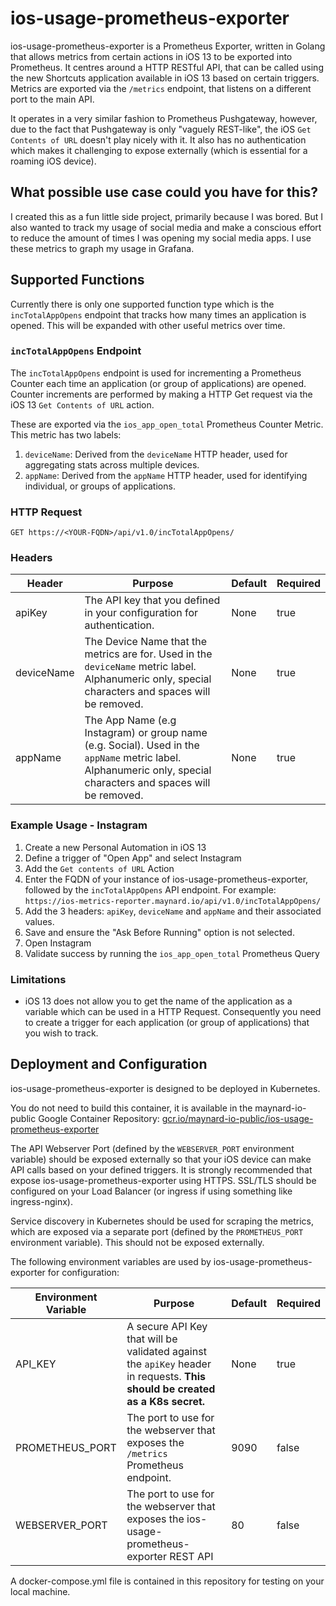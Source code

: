 # ios-usage-prometheus-exporter

ios-usage-prometheus-exporter is a Prometheus Exporter, written in Golang that allows metrics from certain actions in iOS 13 to be exported into Prometheus. It centres around a HTTP RESTful API, that can be called using the new Shortcuts application available in iOS 13 based on certain triggers. Metrics are exported via the `/metrics` endpoint, that listens on a different port to the main API.

It operates in a very similar fashion to Prometheus Pushgateway, however, due to the fact that Pushgateway is only "vaguely REST-like", the iOS `Get Contents of URL` doesn't play nicely with it. It also has no authentication which makes it challenging to expose externally (which is essential for a roaming iOS device).

## What possible use case could you have for this?

I created this as a fun little side project, primarily because I was bored. But I also wanted to track my usage of social media and make a conscious effort to reduce the amount of times I was opening my social media apps. I use these metrics to graph my usage in Grafana.

## Supported Functions

Currently there is only one supported function type which is the `incTotalAppOpens` endpoint that tracks how many times an application is opened. This will be expanded with other useful metrics over time.

### `incTotalAppOpens` Endpoint

The `incTotalAppOpens` endpoint is used for incrementing a Prometheus Counter each time an application (or group of applications) are opened. Counter increments are performed by making a HTTP Get request via the iOS 13 `Get Contents of URL` action.

These are exported via the `ios_app_open_total` Prometheus Counter Metric. This metric has two labels:
1. `deviceName`: Derived from the `deviceName` HTTP header, used for aggregating stats across multiple devices.
2. `appName`: Derived from the `appName` HTTP header, used for identifying individual, or groups of applications.

### HTTP Request
`GET https://<YOUR-FQDN>/api/v1.0/incTotalAppOpens/`

### Headers

| Header      | Purpose                                                                                                                                             | Default   | Required  |
| ---         | ---                                                                                                                                                 | ---       | ---       |
| apiKey      | The API key that you defined in your configuration for authentication.                                                                              | None      | true      |
| deviceName  | The Device Name that the metrics are for. Used in the `deviceName` metric label. Alphanumeric only, special characters and spaces will be removed.  | None      | true      |
| appName     | The App Name (e.g Instagram) or group name (e.g. Social). Used in the `appName` metric label. Alphanumeric only, special characters and spaces will be removed.                                                                                                                                                                                          | None      | true      |

### Example Usage - Instagram

1. Create a new Personal Automation in iOS 13
2. Define a trigger of "Open App" and select Instagram
3. Add the `Get contents of URL` Action
4. Enter the FQDN of your instance of ios-usage-prometheus-exporter, followed by the `incTotalAppOpens` API endpoint. For example: `https://ios-metrics-reporter.maynard.io/api/v1.0/incTotalAppOpens/`
5. Add the 3 headers: `apiKey`, `deviceName` and `appName` and their associated values.
6. Save and ensure the "Ask Before Running" option is not selected.
7. Open Instagram
8. Validate success by running the `ios_app_open_total` Prometheus Query


### Limitations
* iOS 13 does not allow you to get the name of the application as a variable which can be used in a HTTP Request. Consequently you need to create a trigger for each application (or group of applications) that you wish to track.


## Deployment and Configuration

ios-usage-prometheus-exporter is designed to be deployed in Kubernetes.

You do not need to build this container, it is available in the maynard-io-public Google Container Repository: [gcr.io/maynard-io-public/ios-usage-prometheus-exporter](https://gcr.io/maynard-io-public/ios-usage-prometheus-exporter)

The API Webserver Port (defined by the `WEBSERVER_PORT` environment variable) should be exposed externally so that your iOS device can make API calls based on your defined triggers. It is strongly recommended that expose ios-usage-prometheus-exporter using HTTPS. SSL/TLS should be configured on your Load Balancer (or ingress if using something like ingress-nginx).

Service discovery in Kubernetes should be used for scraping the metrics, which are exposed via a separate port (defined by the `PROMETHEUS_PORT` environment variable). This should not be exposed externally. 

The following environment variables are used by ios-usage-prometheus-exporter for configuration:

| Environment Variable  | Purpose                                                                                                                       | Default   | Required  |
| ---                   | ---                                                                                                                           | ---       | ---       |
| API_KEY               | A secure API Key that will be validated against the `apiKey` header in requests. **This should be created as a K8s secret.**  | None      | true      |
| PROMETHEUS_PORT       | The port to use for the webserver that exposes the `/metrics` Prometheus endpoint.                                            | 9090      | false     |
| WEBSERVER_PORT        | The port to use for the webserver that exposes the ios-usage-prometheus-exporter REST API                                     | 80        | false     |

A docker-compose.yml file is contained in this repository for testing on your local machine.